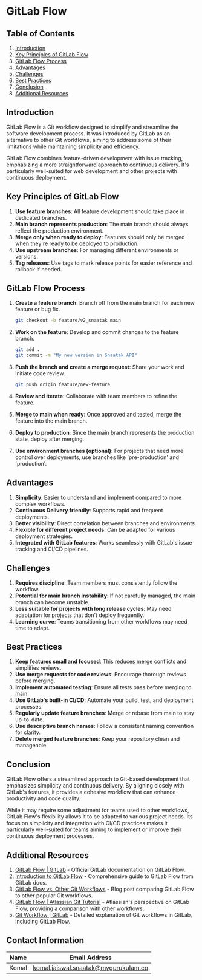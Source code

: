 # GitLab Flow 

## Table of Contents

1. [Introduction](#introduction)
2. [Key Principles of GitLab Flow](#key-principles-of-gitlab-flow)
3. [GitLab Flow Process](#gitlab-flow-process)
4. [Advantages](#advantages)
5. [Challenges](#challenges)
6. [Best Practices](#best-practices)
7. [Conclusion](#conclusion)
8. [Additional Resources](#additional-resources)

## Introduction

GitLab Flow is a Git workflow designed to simplify and streamline the software development process. It was introduced by GitLab as an alternative to other Git workflows, aiming to address some of their limitations while maintaining simplicity and efficiency.

GitLab Flow combines feature-driven development with issue tracking, emphasizing a more straightforward approach to continuous delivery. It's particularly well-suited for web development and other projects with continuous deployment.

## Key Principles of GitLab Flow

1. **Use feature branches**: All feature development should take place in dedicated branches.
2. **Main branch represents production**: The main branch should always reflect the production environment.
3. **Merge only when ready to deploy**: Features should only be merged when they're ready to be deployed to production.
4. **Use upstream branches**: For managing different environments or versions.
5. **Tag releases**: Use tags to mark release points for easier reference and rollback if needed.

## GitLab Flow Process

1. **Create a feature branch**: Branch off from the main branch for each new feature or bug fix.

    ```bash
    git checkout -b feature/v2_snaatak main
    ```

2. **Work on the feature**: Develop and commit changes to the feature branch.

    ```bash
    git add .
    git commit -m "My new version in Snaatak API"
    ```

3. **Push the branch and create a merge request**: Share your work and initiate code review.

    ```bash
    git push origin feature/new-feature
    ```

4. **Review and iterate**: Collaborate with team members to refine the feature.

5. **Merge to main when ready**: Once approved and tested, merge the feature into the main branch.

6. **Deploy to production**: Since the main branch represents the production state, deploy after merging.

7. **Use environment branches (optional)**: For projects that need more control over deployments, use branches like 'pre-production' and 'production'.

## Advantages

1. **Simplicity**: Easier to understand and implement compared to more complex workflows.
2. **Continuous Delivery friendly**: Supports rapid and frequent deployments.
3. **Better visibility**: Direct correlation between branches and environments.
4. **Flexible for different project needs**: Can be adapted for various deployment strategies.
5. **Integrated with GitLab features**: Works seamlessly with GitLab's issue tracking and CI/CD pipelines.

## Challenges

1. **Requires discipline**: Team members must consistently follow the workflow.
2. **Potential for main branch instability**: If not carefully managed, the main branch can become unstable.
3. **Less suitable for projects with long release cycles**: May need adaptation for projects that don't deploy frequently.
4. **Learning curve**: Teams transitioning from other workflows may need time to adapt.

## Best Practices

1. **Keep features small and focused**: This reduces merge conflicts and simplifies reviews.
2. **Use merge requests for code reviews**: Encourage thorough reviews before merging.
3. **Implement automated testing**: Ensure all tests pass before merging to main.
4. **Use GitLab's built-in CI/CD**: Automate your build, test, and deployment processes.
5. **Regularly update feature branches**: Merge or rebase from main to stay up-to-date.
6. **Use descriptive branch names**: Follow a consistent naming convention for clarity.
7. **Delete merged feature branches**: Keep your repository clean and manageable.

## Conclusion

GitLab Flow offers a streamlined approach to Git-based development that emphasizes simplicity and continuous delivery. By aligning closely with GitLab's features, it provides a cohesive workflow that can enhance productivity and code quality.

While it may require some adjustment for teams used to other workflows, GitLab Flow's flexibility allows it to be adapted to various project needs. Its focus on simplicity and integration with CI/CD practices makes it particularly well-suited for teams aiming to implement or improve their continuous deployment processes.

## Additional Resources

1. [GitLab Flow | GitLab](https://about.gitlab.com/topics/version-control/what-is-gitlab-flow/) - Official GitLab documentation on GitLab Flow.
2. [Introduction to GitLab Flow](https://docs.gitlab.com/ee/topics/gitlab_flow.html) - Comprehensive guide to GitLab Flow from GitLab docs.
3. [GitLab Flow vs. Other Git Workflows](https://about.gitlab.com/blog/2020/03/05/what-is-gitlab-flow/) - Blog post comparing GitLab Flow to other popular Git workflows.
4. [GitLab Flow | Atlassian Git Tutorial](https://www.atlassian.com/git/tutorials/comparing-workflows/gitflow-workflow) - Atlassian's perspective on GitLab Flow, providing a comparison with other workflows.
5. [Git Workflow | GitLab](https://docs.gitlab.com/ee/topics/git/git_workflow.html) - Detailed explanation of Git workflows in GitLab, including GitLab Flow.

## Contact Information 
|Name|Email Address|
|:---:|:---:|
|Komal|komal.jaiswal.snaatak@mygurukulam.co|
